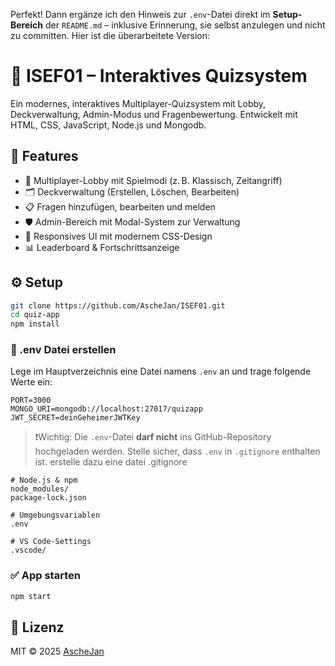 Perfekt! Dann ergänze ich den Hinweis zur `.env`-Datei direkt im **Setup-Bereich** der `README.md` – inklusive Erinnerung, sie selbst anzulegen und nicht zu committen. Hier ist die überarbeitete Version:


# 🧠 ISEF01 – Interaktives Quizsystem

Ein modernes, interaktives Multiplayer-Quizsystem mit Lobby, Deckverwaltung, Admin-Modus und Fragenbewertung. Entwickelt mit HTML, CSS, JavaScript, Node.js und Mongodb.

## 🚀 Features

- 👥 Multiplayer-Lobby mit Spielmodi (z. B. Klassisch, Zeitangriff)
- 🗂 Deckverwaltung (Erstellen, Löschen, Bearbeiten)
- 📋 Fragen hinzufügen, bearbeiten und melden
- 🛡 Admin-Bereich mit Modal-System zur Verwaltung
- 🎨 Responsives UI mit modernem CSS-Design
- 📊 Leaderboard & Fortschrittsanzeige

## ⚙️ Setup

```bash
git clone https://github.com/AscheJan/ISEF01.git
cd quiz-app
npm install
```

### 🔐 .env Datei erstellen

Lege im Hauptverzeichnis eine Datei namens `.env` an und trage folgende Werte ein:

```env
PORT=3000
MONGO_URI=mongodb://localhost:27017/quizapp
JWT_SECRET=deinGeheimerJWTKey
```

> ❗️Wichtig: Die `.env`-Datei **darf nicht** ins GitHub-Repository hochgeladen werden. Stelle sicher, dass `.env` in `.gitignore` enthalten ist.
erstelle dazu eine datei .gitignore
```gitignore
# Node.js & npm
node_modules/
package-lock.json

# Umgebungsvariablen
.env

# VS Code-Settings
.vscode/
```

### ✅ App starten

```bash
npm start
```

## 📄 Lizenz

MIT © 2025 [AscheJan](https://github.com/AscheJan)
